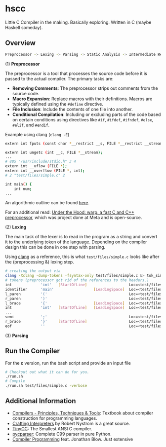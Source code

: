 # hscc

Little C Compiler in the making. Basically exploring. Written in C (maybe Haskell someday).

## Overview

```bash
Preprocessor -> Lexing -> Parsing -> Static Analysis -> Intermediate Representation -> Optimization -> Code Generation
```
(1) **Preprocessor**

The preprocessor is a tool that processes the source code before it is passed to the actual compiler. The primary tasks are:

- **Removing Comments**: The preprocessor strips out comments from the source code.
- **Macro Expansion**: Replace macros with their definitions. Macros are typically defined using the `#define` directive.
- **File Inclusion**: Include the contents of one file into another.
- **Conditional Compilation**: Including or excluding parts of the code based on certain conditions using directives like `#if`, `#ifdef`, `#ifndef`, `#else`, `#elif`, and `#endif`.

Example using clang (`clang -E`)

```bash
extern int fputs (const char *__restrict __s, FILE *__restrict __stream);

extern int ungetc (int __c, FILE *__stream);
...
# 885 "/usr/include/stdio.h" 3 4
extern int __uflow (FILE *);
extern int __overflow (FILE *, int);
# 2 "test/files/simple.c" 2

int main() {
    int num;
...
```

An algorithmic outline can be found [here](resources/cpp.algo.pdf). 

For an additional read: [Under the Hood: warp, a fast C and C++ preprocessor](https://engineering.fb.com/2014/03/28/open-source/under-the-hood-warp-a-fast-c-and-c-preprocessor/), which was project done at Meta and is open-source.


(2) **Lexing**

The main task of the lexer is to read in the program as a string and convert it to the underlying token of the language. Depending on the compiler design this can be done in one step with parsing.

Using [clang](https://github.com/llvm/llvm-project/tree/main) as a reference, this is what `test/files/simple.c` looks like after the (preprocessing &) lexing step.

```bash
# creating the output via
clang -Xclang -dump-tokens -fsyntax-only test/files/simple.c &> tok_simple_c_clang
# tokens (preprocessor got rid of the references to the headers.)
int             'int'   [StartOfLine]	                Loc=<test/files/simple.c:3:1>
identifier      'main'                  [LeadingSpace]	Loc=<test/files/simple.c:3:5>
l_paren         '('                                     Loc=<test/files/simple.c:3:9>
r_paren         ')'                                     Loc=<test/files/simple.c:3:10>
l_brace         '{'                     [LeadingSpace]	Loc=<test/files/simple.c:3:12>
int             'int'   [StartOfLine]   [LeadingSpace]  Loc=<test/files/simple.c:4:5>
...
semi            ';'                                     Loc=<test/files/simple.c:14:13>
r_brace         '}'     [StartOfLine]	                Loc=<test/files/simple.c:15:1>
eof             ''                                      Loc=<test/files/simple.c:15:2>
```

(3) **Parsing**


## Run the Compiler

For the **c** version, run the bash script and provide an input file
```bash 
# Checkout out what it can do for you.
./run.sh
# Compile
./run.sh test/files/simple.c -verbose
```

## Additional Information

- [Compilers - Principles, Techniques & Tools](https://en.wikipedia.org/wiki/Compilers:_Principles,_Techniques,_and_Tools): Textbook about compiler construction for programming languages.
- [Crafting Interpreters](https://craftinginterpreters.com/) by Robert Nystrom is a great source.
- [TinyCC](https://github.com/TinyCC/tinycc): The Smallest ANSI C compiler.
- [pycparser](https://github.com/eliben/pycparser): Complete C99 parser in pure Python.
- [Compiler Programming](https://www.youtube.com/watch?v=wWTon5J2uhs&list=PLmV5I2fxaiCIZVTLzofsocka2LvWBFvBa) feat. Jonathan Blow. Just extensive
